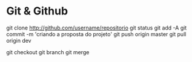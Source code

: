 # Git & Github

git clone http://github.com/username/repositorio
git status
git add -A
git commit -m 'criando a proposta do projeto'
git push origin master
git pull origin dev

git checkout <nome-da-brach>
git branch <nome-da-branch>
git merge <nome-da-branch>
